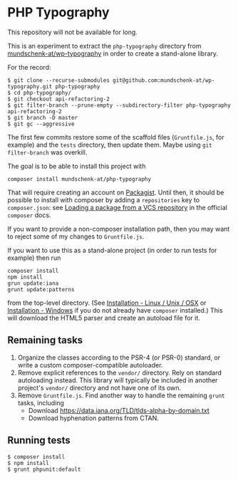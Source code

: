 # PHP Typography

This repository will not be available for long.

This is an experiment to extract the `php-typography` directory from
[mundschenk-at/wp-typography](https://github.com/mundschenk-at/wp-typography)
in order to create a stand-alone library.

For the record:

```
$ git clone --recurse-submodules git@github.com:mundschenk-at/wp-typography.git php-typography
$ cd php-typography/
$ git checkout api-refactoring-2
$ git filter-branch --prune-empty --subdirectory-filter php-typography api-refactoring-2
$ git branch -D master
$ git gc --aggressive
```

The first few commits restore some of the scaffold files (`Gruntfile.js`, for
example) and the `tests` directory, then update them.
Maybe using `git filter-branch` was overkill.

The goal is to be able to install this project with

```
composer install mundschenk-at/php-typography
```

That will require creating an account on [Packagist](https://packagist.org/).
Until then, it should be possible to install with composer by adding a
`repositories` key to `composer.json`:  see
[Loading a package from a VCS repository](https://getcomposer.org/doc/05-repositories.md#loading-a-package-from-a-vcs-repository)
in the official `composer` docs.

If you want to provide a non-composer installation path, then you may want to
reject some of my changes to `Gruntfile.js`.

If you want to use this as a stand-alone project (in order to run tests for
example) then run

```
composer install
npm install
grun update:iana
grunt update:patterns
```

from the top-level directory.
(See
[Installation - Linux / Unix / OSX](https://getcomposer.org/doc/00-intro.md#installation-linux-unix-osx)
or
[Installation - Windows](https://getcomposer.org/doc/00-intro.md#installation-windows)
if you do not already have `composer` installed.)
This will download the HTML5 parser and create an autoload file for it.

## Remaining tasks

1. Organize the classes according to the PSR-4 (or PSR-0) standard, or write a
   custom composer-compatible autoloader.
2. Remove explicit references to the `vendor/` directory. Rely on standard
   autoloading instead. This library will typically be included in another
   project's `vendor/` directory and not have one of its own.
3. Remove `Gruntfile.js`. Find another way to handle the remaining `grunt`
   tasks, including
    - Download https://data.iana.org/TLD/tlds-alpha-by-domain.txt
    - Download hyphenation patterns from CTAN.

## Running tests

```
$ composer install
$ npm install
$ grunt phpunit:default
```
